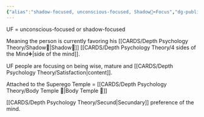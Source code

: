 ```yaml
---
{"alias":"shadow-focused, unconscious-focused, Shadow👤➡️Focus","dg-publish":true,"permalink":"/cards/depth-psychology-theory/uf/","dgPassFrontmatter":true,"created":"2023-01-12T14:00:14.796+01:00","updated":"2023-05-27T15:36:24.933+02:00"}
---
```



UF = unconscious-focused or shadow-focused

Meaning the person is currently favoring his [[CARDS/Depth Psychology Theory/Shadow👥\|Shadow👥]] [[CARDS/Depth Psychology Theory/4 sides of the Mind➕\|side of the mind]]. 

UF people are focusing on being wise, mature and [[CARDS/Depth Psychology Theory/Satisfaction\|content]]. 

Attached to the Superego Temple = [[CARDS/Depth Psychology Theory/Body Temple 🌳\|Body Temple 🌳]]

[[CARDS/Depth Psychology Theory/Secund\|Secundary]] preference of the mind. 